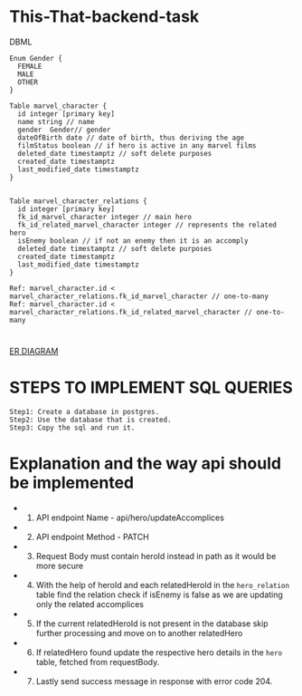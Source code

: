 # This-That-backend-task

DBML

```
Enum Gender {
  FEMALE
  MALE
  OTHER
}

Table marvel_character {
  id integer [primary key]
  name string // name
  gender  Gender// gender
  dateOfBirth date // date of birth, thus deriving the age
  filmStatus boolean // if hero is active in any marvel films
  deleted_date timestamptz // soft delete purposes
  created_date timestamptz
  last_modified_date timestamptz
}


Table marvel_character_relations {
  id integer [primary key]
  fk_id_marvel_character integer // main hero
  fk_id_related_marvel_character integer // represents the related hero
  isEnemy boolean // if not an enemy then it is an accomply
  deleted_date timestamptz // soft delete purposes
  created_date timestamptz
  last_modified_date timestamptz
}

Ref: marvel_character.id < marvel_character_relations.fk_id_marvel_character // one-to-many
Ref: marvel_character.id < marvel_character_relations.fk_id_related_marvel_character // one-to-many

```

#

[ER DIAGRAM](https://github.com/dVp007/this-that-backend-task/blob/main/er-diagram.pdf)

#

# STEPS TO IMPLEMENT SQL QUERIES

```
Step1: Create a database in postgres.
Step2: Use the database that is created.
Step3: Copy the sql and run it.
```

#

# Explanation and the way api should be implemented

- 1.  API endpoint Name - api/hero/updateAccomplices
- 2.  API endpoint Method - PATCH
- 3.  Request Body must contain heroId instead in path as it would be more secure
- 4.  With the help of heroId and each relatedHeroId in the `hero_relation` table find the relation check if isEnemy is false as we are updating only the related accomplices
- 5.  If the current relatedHeroId is not present in the database skip further processing and move on to another relatedHero
- 6.  If relatedHero found update the respective hero details in the `hero` table, fetched from requestBody.
- 7.  Lastly send success message in response with error code 204.
